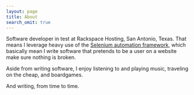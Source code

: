 ```yaml
---
layout: page
title: About
search_omit: true
---
```


Software developer in test at Rackspace Hosting, San Antonio, Texas. That means I leverage heavy use of the [Selenium automation framework](http://en.wikipedia.org/wiki/Selenium_(software)#Selenium_WebDriver), which basically mean I write software that pretends to be a user on a website make sure nothing is broken.

Aside from writing software, I enjoy listening to and playing music, traveling on the cheap, and boardgames.

And writing, from time to time.

